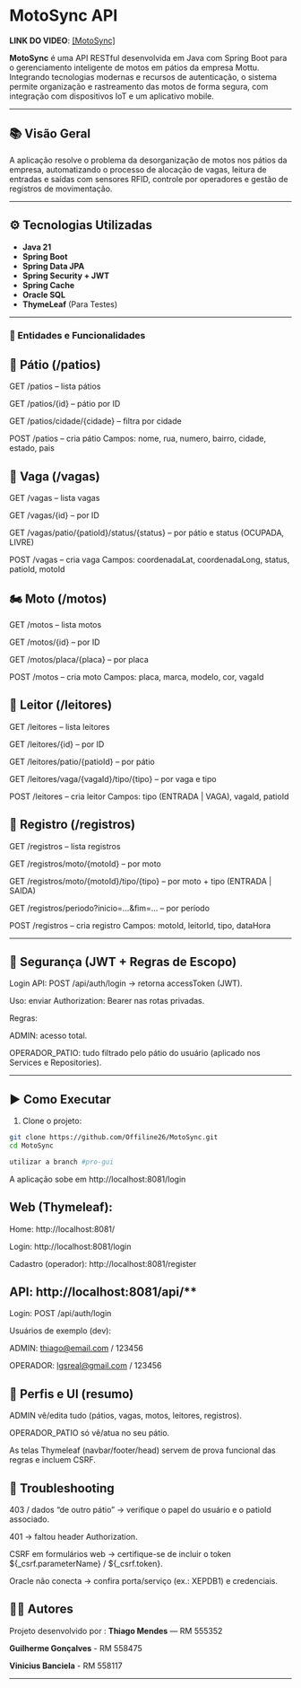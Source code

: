# MotoSync API

**LINK DO VIDEO**: [[MotoSync]](https://youtu.be/Lxsvl0MYdp4)

**MotoSync** é uma API RESTful desenvolvida em Java com Spring Boot para o gerenciamento inteligente de motos em pátios da empresa Mottu. Integrando tecnologias modernas e recursos de autenticação, o sistema permite organização e rastreamento das motos de forma segura, com integração com dispositivos IoT e um aplicativo mobile.

---

## 📚 Visão Geral

A aplicação resolve o problema da desorganização de motos nos pátios da empresa, automatizando o processo de alocação de vagas, leitura de entradas e saídas com sensores RFID, controle por operadores e gestão de registros de movimentação.

---

## ⚙️ Tecnologias Utilizadas

- **Java 21**
- **Spring Boot**
- **Spring Data JPA**
- **Spring Security + JWT**
- **Spring Cache**
- **Oracle SQL**
- **ThymeLeaf** (Para Testes)

---

### 🧠 Entidades e Funcionalidades

## 🏢 Pátio (/patios)

GET /patios – lista pátios

GET /patios/{id} – pátio por ID

GET /patios/cidade/{cidade} – filtra por cidade

POST /patios – cria pátio
Campos: nome, rua, numero, bairro, cidade, estado, pais

## 📍 Vaga (/vagas)

GET /vagas – lista vagas

GET /vagas/{id} – por ID

GET /vagas/patio/{patioId}/status/{status} – por pátio e status (OCUPADA, LIVRE)

POST /vagas – cria vaga
Campos: coordenadaLat, coordenadaLong, status, patioId, motoId

## 🏍️ Moto (/motos)

GET /motos – lista motos

GET /motos/{id} – por ID

GET /motos/placa/{placa} – por placa

POST /motos – cria moto
Campos: placa, marca, modelo, cor, vagaId

## 📡 Leitor (/leitores)

GET /leitores – lista leitores

GET /leitores/{id} – por ID

GET /leitores/patio/{patioId} – por pátio

GET /leitores/vaga/{vagaId}/tipo/{tipo} – por vaga e tipo

POST /leitores – cria leitor
Campos: tipo (ENTRADA | VAGA), vagaId, patioId

## 🧾 Registro (/registros)

GET /registros – lista registros

GET /registros/moto/{motoId} – por moto

GET /registros/moto/{motoId}/tipo/{tipo} – por moto + tipo (ENTRADA | SAIDA)

GET /registros/periodo?inicio=...&fim=... – por período

POST /registros – cria registro
Campos: motoId, leitorId, tipo, dataHora

---

## 🔐 Segurança (JWT + Regras de Escopo)

Login API: POST /api/auth/login → retorna accessToken (JWT).

Uso: enviar Authorization: Bearer <token> nas rotas privadas.

Regras:

ADMIN: acesso total.

OPERADOR_PATIO: tudo filtrado pelo pátio do usuário (aplicado nos Services e Repositories).

---

## ▶️ Como Executar

1. Clone o projeto:

```bash
git clone https://github.com/Offiline26/MotoSync.git
cd MotoSync

utilizar a branch #pro-gui
```
A aplicação sobe em http://localhost:8081/login

## Web (Thymeleaf):

Home: http://localhost:8081/

Login: http://localhost:8081/login

Cadastro (operador): http://localhost:8081/register

## API: http://localhost:8081/api/**

Login: POST /api/auth/login

Usuários de exemplo (dev):

ADMIN: thiago@email.com / 123456

OPERADOR: lgsreal@gmail.com / 123456

## 🧭 Perfis e UI (resumo)

ADMIN vê/edita tudo (pátios, vagas, motos, leitores, registros).

OPERADOR_PATIO só vê/atua no seu pátio.

As telas Thymeleaf (navbar/footer/head) servem de prova funcional das regras e incluem CSRF.

## 🧰 Troubleshooting

403 / dados “de outro pátio” → verifique o papel do usuário e o patioId associado.

401 → faltou header Authorization.

CSRF em formulários web → certifique-se de incluir o token ${_csrf.parameterName} / ${_csrf.token}.

Oracle não conecta → confira porta/serviço (ex.: XEPDB1) e credenciais.

## 👨‍💻 Autores

Projeto desenvolvido por :
**Thiago Mendes** — RM 555352

**Guilherme Gonçalves** - RM 558475

**Vinicius Banciela** - RM 558117

---
